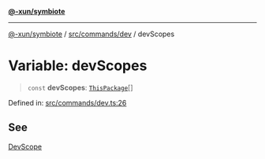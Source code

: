 [**@-xun/symbiote**](../../../../README.md)

***

[@-xun/symbiote](../../../../README.md) / [src/commands/dev](../README.md) / devScopes

# Variable: devScopes

> `const` **devScopes**: [`ThisPackage`](../../../configure/enumerations/ThisPackageGlobalScope.md#thispackage)[]

Defined in: [src/commands/dev.ts:26](https://github.com/Xunnamius/symbiote/blob/03c423f753693df61565a1f49d80cc0f6cc503f1/src/commands/dev.ts#L26)

## See

[DevScope](../../../configure/enumerations/ThisPackageGlobalScope.md)
